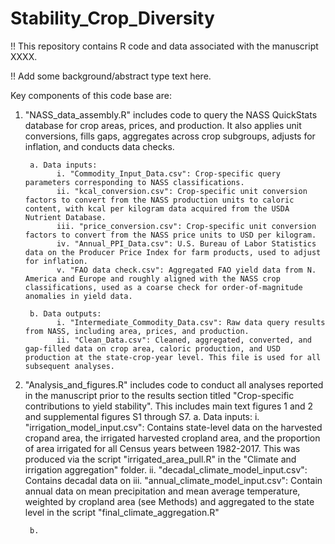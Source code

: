 # Stability_Crop_Diversity

!! This repository contains R code and data associated with the manuscript XXXX. 

!! Add some background/abstract type text here. 

Key components of this code base are: 

1. "NASS_data_assembly.R" includes code to query the NASS QuickStats database for crop areas, prices, and production. It also applies unit conversions, fills gaps, aggregates across crop subgroups, adjusts for inflation, and conducts data checks.

        a. Data inputs: 
              i. "Commodity_Input_Data.csv": Crop-specific query parameters corresponding to NASS classifications.  
              ii. "kcal_conversion.csv": Crop-specific unit conversion factors to convert from the NASS production units to caloric content, with kcal per kilogram data acquired from the USDA Nutrient Database. 
              iii. "price_conversion.csv": Crop-specific unit conversion factors to convert from the NASS price units to USD per kilogram. 
              iv. "Annual_PPI_Data.csv": U.S. Bureau of Labor Statistics data on the Producer Price Index for farm products, used to adjust for inflation. 
              v. "FAO data check.csv": Aggregated FAO yield data from N. America and Europe and roughly aligned with the NASS crop classifications, used as a coarse check for order-of-magnitude anomalies in yield data. 
              
        b. Data outputs:
              i. "Intermediate_Commodity_Data.csv": Raw data query results from NASS, including area, prices, and production. 
              ii. "Clean_Data.csv": Cleaned, aggregated, converted, and gap-filled data on crop area, caloric production, and USD production at the state-crop-year level. This file is used for all subsequent analyses.

2. "Analysis_and_figures.R" includes code to conduct all analyses reported in the manuscript prior to the results section titled "Crop-specific contributions to yield stability". This includes main text figures 1 and 2 and supplemental figures S1 through S7. 
        a. Data inputs:
              i. "irrigation_model_input.csv": Contains state-level data on the harvested cropand area, the irrigated harvested cropland area, and the proportion of area irrigated for all Census years between 1982-2017. This was produced via the script "irrigated_area_pull.R" in the "Climate and irrigation aggregation" folder.
              ii. "decadal_climate_model_input.csv": Contains decadal data on 
              iii. "annual_climate_model_input.csv": Contain annual data on mean precipitation and mean average temperature, weighted by cropland area (see Methods) and aggregated to the state level in the script "final_climate_aggregation.R"
          
        b. 
            
